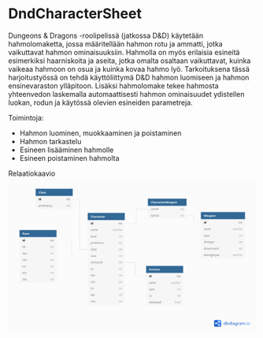 # DndCharacterSheet

Dungeons & Dragons -roolipelissä (jatkossa D&D) käytetään hahmolomaketta, jossa määritellään hahmon rotu ja ammatti, jotka vaikuttavat hahmon ominaisuuksiin. Hahmolla on myös erilaisia esineitä esimerkiksi haarniskoita ja aseita, jotka omalta osaltaan vaikuttavat, kuinka vaikeaa hahmoon on osua ja kuinka kovaa hahmo lyö. Tarkoituksena tässä harjoitustyössä on tehdä käyttöliittymä D&D hahmon luomiseen ja hahmon ensinevaraston ylläpitoon. Lisäksi hahmolomake tekee hahmosta yhteenvedon laskemalla automaattisesti hahmon ominaisuudet ydistellen luokan, rodun ja käytössä olevien esineiden parametreja.

Toimintoja:
  * Hahmon luominen, muokkaaminen ja poistaminen
  * Hahmon tarkastelu
  * Esineen lisääminen hahmolle
  * Esineen poistaminen hahmolta
  
Relaatiokaavio
![alt text](https://github.com/annareej/DndCharacterSheet/blob/master/DndCharacterSheet.png "Relaatiokaavio")
 
